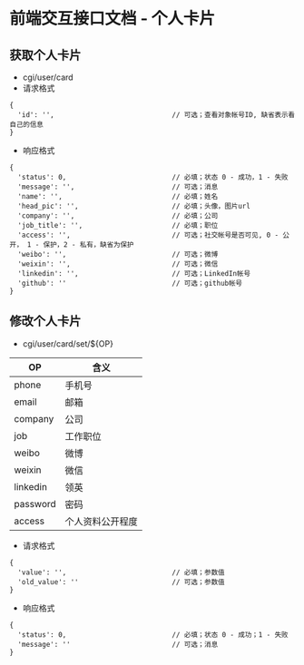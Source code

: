 # 前端交互接口文档 - 个人卡片

## 获取个人卡片
* cgi/user/card
* 请求格式
```
{
  'id': '',                             // 可选；查看对象帐号ID, 缺省表示看自己的信息
}
```
* 响应格式
```
{
  'status': 0,                          // 必填；状态 0 - 成功，1 - 失败
  'message': '',                        // 可选；消息
  'name': '',                           // 必填；姓名
  'head_pic': '',                       // 必填；头像，图片url
  'company': '',                        // 必填；公司
  'job_title': '',                      // 必填；职位
  'access': '',                         // 可选；社交帐号是否可见, 0 - 公开， 1 - 保护，2 - 私有，缺省为保护
  'weibo': '',                          // 可选；微博
  'weixin': '',                         // 可选；微信
  'linkedin': '',                       // 可选；LinkedIn帐号
  'github': ''                          // 可选；github帐号
}
```

## 修改个人卡片
* cgi/user/card/set/${OP}

OP | 含义
----|----
phone | 手机号
email |  邮箱
company | 公司
job | 工作职位
weibo |  微博
weixin | 微信
linkedin | 领英
password | 密码
access | 个人资料公开程度

* 请求格式
```
{
  'value': '',                          // 必填；参数值
  'old_value': ''                       // 可选；参数值
}
```
* 响应格式
```
{
  'status': 0,                          // 必填；状态 0 - 成功；1 - 失败
  'message': ''                         // 可选；消息
}
```
